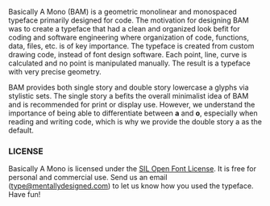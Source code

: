 Basically A Mono (BAM) is a geometric monolinear and monospaced typeface primarily designed for code.
The motivation for designing BAM was to create a typeface that had a clean and organized look befit for coding and software engineering where organization of code, functions, data, files, etc. is of key importance. The typeface is created from custom drawing code, instead of font design software. 
Each point, line, curve is calculated and no point is manipulated manually. 
The result is a typeface with very precise geometry.

BAM provides both single story and double story lowercase a glyphs via stylistic sets.
The single story a befits the overall minimalist idea of BAM and is recommended for print or display use. However, we understand the importance of being able to differentiate between **a** and **o**, especially when reading and writing code, which is why we provide the double story a as the default.

### LICENSE
Basically A Mono is licensed under the [SIL Open Font License][1]. It is free for personal and commercial use. Send us an email (type@mentallydesigned.com) to let us know how you used the typeface. Have fun!

<!-- References -->
[1]: downloads/License.txt

